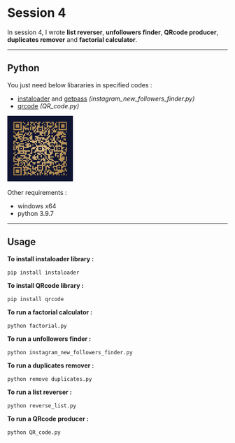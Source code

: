 # Session 4

In session 4, I wrote **list reverser**, **unfollowers finder**, **QRcode producer**, **duplicates remover** and **factorial calculator**.

---

## Python

You just need below libararies in specified codes :

- [instaloader](https://instaloader.github.io/as-module.html) and [getpass](https://docs.python.org/3/library/getpass.html) *(instagram_new_followers_finder.py)*
- [qrcode](https://pypi.org/project/qrcode/) *(QR_code.py)*

<img src="outputs/user_qrcode.png" width="150">




 Other requirements  :
 
 - windows x64
 - python 3.9.7

---

## Usage

**To install instaloader library :**

```
pip install instaloader
```
**To install  QRcode library :**

```
pip install qrcode
```
**To run a factorial calculator   :**

```
python factorial.py
```
**To run a unfollowers finder   :**

```
python instagram_new_followers_finder.py
```
**To run a duplicates remover   :**

```
python remove duplicates.py
```
**To run a list reverser   :**

```
python reverse_list.py
```
**To run a QRcode producer   :**

```
python QR_code.py
```
